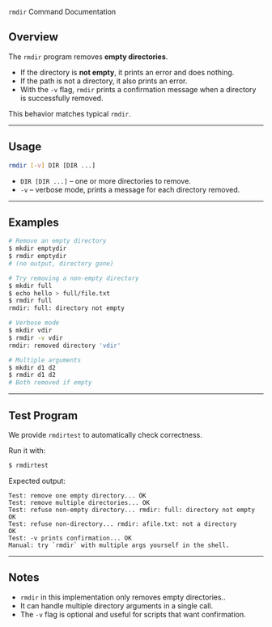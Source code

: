 `rmdir` Command Documentation

## Overview

The `rmdir` program removes **empty directories**.

* If the directory is **not empty**, it prints an error and does nothing.
* If the path is not a directory, it also prints an error.
* With the `-v` flag, `rmdir` prints a confirmation message when a directory is successfully removed.

This behavior matches typical `rmdir`.

---

## Usage

```sh
rmdir [-v] DIR [DIR ...]
```

* `DIR [DIR ...]` – one or more directories to remove.
* `-v` – verbose mode, prints a message for each directory removed.

---

## Examples

```sh
# Remove an empty directory
$ mkdir emptydir
$ rmdir emptydir
# (no output, directory gone)

# Try removing a non-empty directory
$ mkdir full
$ echo hello > full/file.txt
$ rmdir full
rmdir: full: directory not empty

# Verbose mode
$ mkdir vdir
$ rmdir -v vdir
rmdir: removed directory 'vdir'

# Multiple arguments
$ mkdir d1 d2
$ rmdir d1 d2
# Both removed if empty
```

---

## Test Program

We provide `rmdirtest` to automatically check correctness.

Run it with:

```sh
$ rmdirtest
```

Expected output:

```
Test: remove one empty directory... OK
Test: remove multiple directories... OK
Test: refuse non-empty directory... rmdir: full: directory not empty
OK
Test: refuse non-directory... rmdir: afile.txt: not a directory
OK
Test: -v prints confirmation... OK
Manual: try `rmdir` with multiple args yourself in the shell.
```

---

## Notes

* `rmdir` in this implementation only removes empty directories..
* It can handle multiple directory arguments in a single call.
* The `-v` flag is optional and useful for scripts that want confirmation.
